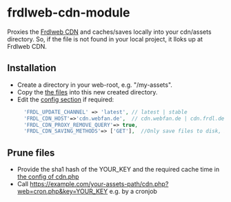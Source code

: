 # frdlweb-cdn-module
Proxies the [Frdlweb CDN](https://frdlweb.de/cdn/index) and caches/saves locally into your cdn/assets directory.
So, if the file is not found in your local project, it lloks up at Frdlweb CDN.

## Installation
* Create a directory in your web-root, e.g. "/my-assets".
* Copy the [the files](https://github.com/frdlweb/frdlweb-cdn-module/archive/refs/heads/main.zip) into this new created directory.
* Edit the [config section](https://github.com/frdlweb/frdlweb-cdn-module/blob/main/cdn.php#L2348) if required:
  ````PHP 
    'FRDL_UPDATE_CHANNEL' => 'latest', // latest | stable		
    'FRDL_CDN_HOST'=>'cdn.webfan.de',  // cdn.webfan.de | cdn.frdl.de 		
    'FRDL_CDN_PROXY_REMOVE_QUERY'=>	true,     
    'FRDL_CDN_SAVING_METHODS'=>	['GET'],  //Only save files to disk, if Request-Methods...
  ````

## Prune files
* Provide the sha1 hash of the YOUR_KEY and the required cache time in [the config of cdn.php](https://github.com/frdlweb/frdlweb-cdn-module/blob/main/cdn.php#L2333)
* Call https://example.com/your-assets-path/cdn.php?web=cron.php&key=YOUR_KEY e.g. by a cronjob
